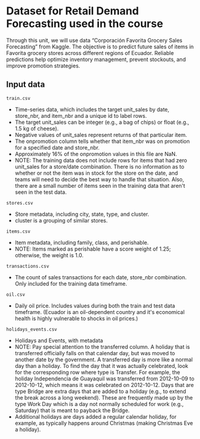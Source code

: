 # Dataset for Retail Demand Forecasting used in the course

Through this unit, we will use data “Corporación Favorita Grocery Sales Forecasting” from Kaggle. The objective is to predict future sales of items in Favorita grocery stores across different regions of Ecuador. Reliable predictions help optimize inventory management, prevent stockouts, and improve promotion strategies.

## Input data

```train.csv```
- Time-series data, which includes the target unit_sales by date, store_nbr, and item_nbr and a unique id to label rows.
- The target unit_sales can be integer (e.g., a bag of chips) or float (e.g., 1.5 kg of cheese).
- Negative values of unit_sales represent returns of that particular item.
- The onpromotion column tells whether that item_nbr was on promotion for a specified date and store_nbr.
- Approximately 16% of the onpromotion values in this file are NaN.
- NOTE: The training data does not include rows for items that had zero unit_sales for a store/date combination. There is no information as to whether or not the item was in stock for the store on the date, and teams will need to decide the best way to handle that situation. Also, there are a small number of items seen in the training data that aren't seen in the test data.

```stores.csv```
- Store metadata, including city, state, type, and cluster.
- cluster is a grouping of similar stores.

```items.csv```
- Item metadata, including family, class, and perishable.
- NOTE: Items marked as perishable have a score weight of 1.25; otherwise, the weight is 1.0.

```transactions.csv```
- The count of sales transactions for each date, store_nbr combination. Only included for the training data timeframe.

```oil.csv```

- Daily oil price. Includes values during both the train and test data timeframe. (Ecuador is an oil-dependent country and it's economical health is highly vulnerable to shocks in oil prices.)

```holidays_events.csv```
- Holidays and Events, with metadata
- NOTE: Pay special attention to the transferred column. A holiday that is transferred officially falls on that calendar day, but was moved to another date by the government. A transferred day is more like a normal day than a holiday. To find the day that it was actually celebrated, look for the corresponding row where type is Transfer. For example, the holiday Independencia de Guayaquil was transferred from 2012-10-09 to 2012-10-12, which means it was celebrated on 2012-10-12. Days that are type Bridge are extra days that are added to a holiday (e.g., to extend the break across a long weekend). These are frequently made up by the type Work Day which is a day not normally scheduled for work (e.g., Saturday) that is meant to payback the Bridge.
- Additional holidays are days added a regular calendar holiday, for example, as typically happens around Christmas (making Christmas Eve a holiday).